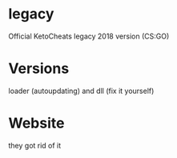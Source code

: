 # legacy
Official KetoCheats legacy 2018 version (CS:GO)

# Versions
loader (autoupdating) and dll (fix it yourself)

# Website
they got rid of it
